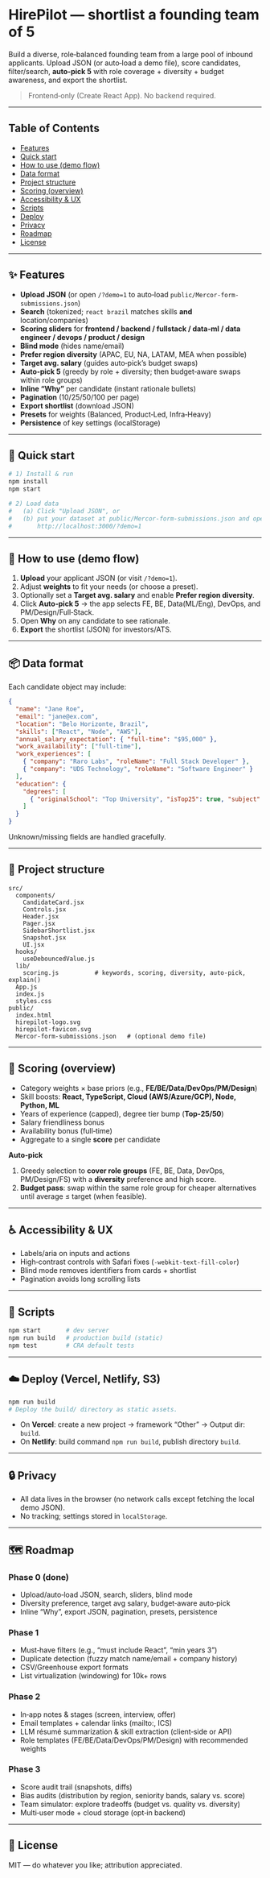 # HirePilot — shortlist a founding team of 5

Build a diverse, role‑balanced founding team from a large pool of inbound applicants. Upload JSON (or auto‑load a demo file), score candidates, filter/search, **auto‑pick 5** with role coverage + diversity + budget awareness, and export the shortlist.

> Frontend‑only (Create React App). No backend required.

---

## Table of Contents
- [Features](#-features)
- [Quick start](#-quick-start)
- [How to use (demo flow)](#-how-to-use-demo-flow)
- [Data format](#-data-format)
- [Project structure](#-project-structure)
- [Scoring (overview)](#-scoring-overview)
- [Accessibility & UX](#-accessibility--ux)
- [Scripts](#-scripts)
- [Deploy](#-deploy-vercel-netlify-s3)
- [Privacy](#-privacy)
- [Roadmap](#-roadmap)
- [License](#-license)

---

## ✨ Features

- **Upload JSON** (or open `/?demo=1` to auto‑load `public/Mercor-form-submissions.json`)
- **Search** (tokenized; `react brazil` matches skills **and** location/companies)
- **Scoring sliders** for **frontend / backend / fullstack / data‑ml / data engineer / devops / product / design**
- **Blind mode** (hides name/email)
- **Prefer region diversity** (APAC, EU, NA, LATAM, MEA when possible)
- **Target avg. salary** (guides auto‑pick’s budget swaps)
- **Auto‑pick 5** (greedy by role + diversity; then budget‑aware swaps within role groups)
- **Inline “Why”** per candidate (instant rationale bullets)
- **Pagination** (10/25/50/100 per page)
- **Export shortlist** (download JSON)
- **Presets** for weights (Balanced, Product‑Led, Infra‑Heavy)
- **Persistence** of key settings (localStorage)

---

## 🚀 Quick start

```bash
# 1) Install & run
npm install
npm start

# 2) Load data
#   (a) Click "Upload JSON", or
#   (b) put your dataset at public/Mercor-form-submissions.json and open:
#       http://localhost:3000/?demo=1
```

---

## 🧭 How to use (demo flow)

1. **Upload** your applicant JSON (or visit `/?demo=1`).  
2. Adjust **weights** to fit your needs (or choose a preset).  
3. Optionally set a **Target avg. salary** and enable **Prefer region diversity**.  
4. Click **Auto‑pick 5** → the app selects FE, BE, Data(ML/Eng), DevOps, and PM/Design/Full‑Stack.  
5. Open **Why** on any candidate to see rationale.  
6. **Export** the shortlist (JSON) for investors/ATS.

---

## 📦 Data format

Each candidate object may include:

```json
{
  "name": "Jane Roe",
  "email": "jane@ex.com",
  "location": "Belo Horizonte, Brazil",
  "skills": ["React", "Node", "AWS"],
  "annual_salary_expectation": { "full-time": "$95,000" },
  "work_availability": ["full-time"],
  "work_experiences": [
    { "company": "Raro Labs", "roleName": "Full Stack Developer" },
    { "company": "UDS Technology", "roleName": "Software Engineer" }
  ],
  "education": {
    "degrees": [
      { "originalSchool": "Top University", "isTop25": true, "subject": "Computer Science" }
    ]
  }
}
```

Unknown/missing fields are handled gracefully.

---

## 🧱 Project structure

```
src/
  components/
    CandidateCard.jsx
    Controls.jsx
    Header.jsx
    Pager.jsx
    SidebarShortlist.jsx
    Snapshot.jsx
    UI.jsx
  hooks/
    useDebouncedValue.js
  lib/
    scoring.js          # keywords, scoring, diversity, auto-pick, explain()
  App.js
  index.js
  styles.css
public/
  index.html
  hirepilot-logo.svg
  hirepilot-favicon.svg
  Mercor-form-submissions.json   # (optional demo file)
```

---

## 🧪 Scoring (overview)

- Category weights × base priors (e.g., **FE/BE/Data/DevOps/PM/Design**)
- Skill boosts: **React, TypeScript, Cloud (AWS/Azure/GCP), Node, Python, ML**
- Years of experience (capped), degree tier bump (**Top‑25/50**)
- Salary friendliness bonus
- Availability bonus (full‑time)
- Aggregate to a single **score** per candidate

**Auto‑pick**

1. Greedy selection to **cover role groups** (FE, BE, Data, DevOps, PM/Design/FS) with a **diversity** preference and high score.  
2. **Budget pass**: swap within the same role group for cheaper alternatives until average ≤ target (when feasible).

---

## ♿ Accessibility & UX

- Labels/aria on inputs and actions  
- High‑contrast controls with Safari fixes (`-webkit-text-fill-color`)  
- Blind mode removes identifiers from cards + shortlist  
- Pagination avoids long scrolling lists

---

## 🧰 Scripts

```bash
npm start       # dev server
npm run build   # production build (static)
npm test        # CRA default tests
```

---

## ☁️ Deploy (Vercel, Netlify, S3)

```bash
npm run build
# Deploy the build/ directory as static assets.
```

- On **Vercel**: create a new project → framework “Other” → Output dir: `build`.  
- On **Netlify**: build command `npm run build`, publish directory `build`.

---

## 🔒 Privacy

- All data lives in the browser (no network calls except fetching the local demo JSON).
- No tracking; settings stored in `localStorage`.

---

## 🗺️ Roadmap

### Phase 0 (done)
- Upload/auto‑load JSON, search, sliders, blind mode  
- Diversity preference, target avg salary, budget‑aware auto‑pick  
- Inline “Why”, export JSON, pagination, presets, persistence

### Phase 1
- Must‑have filters (e.g., “must include React”, “min years 3”)  
- Duplicate detection (fuzzy match name/email + company history)  
- CSV/Greenhouse export formats  
- List virtualization (windowing) for 10k+ rows

### Phase 2
- In‑app notes & stages (screen, interview, offer)  
- Email templates + calendar links (mailto:, ICS)  
- LLM résumé summarization & skill extraction (client‑side or API)  
- Role templates (FE/BE/Data/DevOps/PM/Design) with recommended weights

### Phase 3
- Score audit trail (snapshots, diffs)  
- Bias audits (distribution by region, seniority bands, salary vs. score)  
- Team simulator: explore tradeoffs (budget vs. quality vs. diversity)  
- Multi‑user mode + cloud storage (opt‑in backend)

---

## 📝 License

MIT — do whatever you like; attribution appreciated.
